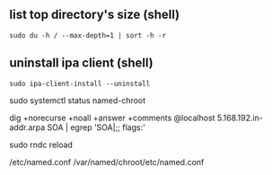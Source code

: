 ## list top directory's size (shell)
```no-highlight
sudo du -h / --max-depth=1 | sort -h -r
```

## uninstall ipa client (shell)
```no-highlight
sudo ipa-client-install --uninstall
```

sudo systemctl status named-chroot

dig +norecurse +noall +answer +comments @localhost 5.168.192.in-addr.arpa SOA | egrep 'SOA|;; flags:'

sudo rndc reload


/etc/named.conf
/var/named/chroot/etc/named.conf

